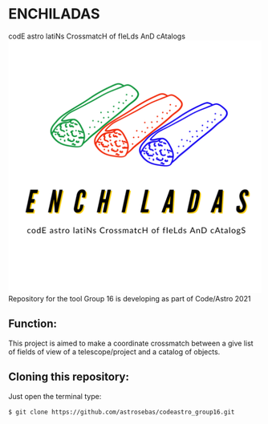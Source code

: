 # ENCHILADAS
codE astro latiNs CrossmatcH of fIeLds AnD cAtalogs
![Logo](ENCHILADAS.png)
Repository for the tool Group 16 is developing as part of Code/Astro 2021

## Function:
This project is aimed to make a coordinate crossmatch between a give list of fields of view of a telescope/project and a catalog of objects.

## Cloning this repository:
Just open the terminal type:
```console
$ git clone https://github.com/astrosebas/codeastro_group16.git
```
